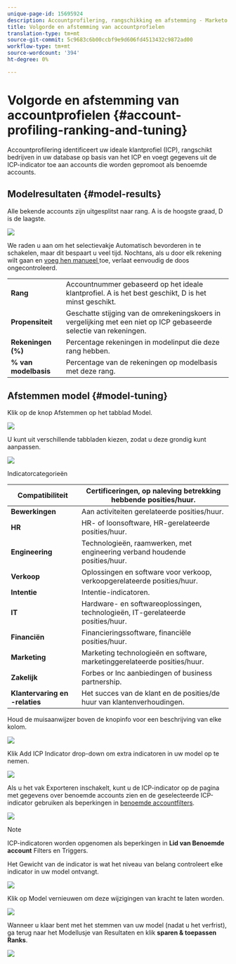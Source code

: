 ```yaml
---
unique-page-id: 15695924
description: Accountprofilering, rangschikking en afstemming - Marketo Docs - Productdocumentatie
title: Volgorde en afstemming van accountprofielen
translation-type: tm+mt
source-git-commit: 5c9683c6b00ccbf9e9d606fd4513432c9872ad00
workflow-type: tm+mt
source-wordcount: '394'
ht-degree: 0%

---
```



# Volgorde en afstemming van accountprofielen {#account-profiling-ranking-and-tuning}

Accountprofilering identificeert uw ideale klantprofiel (ICP), rangschikt bedrijven in uw database op basis van het ICP en voegt gegevens uit de ICP-indicator toe aan accounts die worden gepromoot als benoemde accounts.

## Modelresultaten {#model-results}

Alle bekende accounts zijn uitgesplitst naar rang. A is de hoogste graad, D is de laagste.

![](assets/results.png)

We raden u aan om het selectievakje Automatisch bevorderen in te schakelen, maar dit bespaart u veel tijd. Nochtans, als u door elk rekening wilt gaan en [voeg hen manueel ](http://docs.marketo.com/display/DOCS/Discover+Accounts#DiscoverAccounts-DiscoverCRMAccounts) toe, verlaat eenvoudig de doos ongecontroleerd.

<table> 
 <tbody> 
  <tr> 
   <td><strong>Rang</strong></td> 
   <td> 
    <div>
      Accountnummer gebaseerd op het ideale klantprofiel. A is het best geschikt, D is het minst geschikt. 
    </div></td> 
  </tr> 
  <tr> 
   <td><strong>Propensiteit</strong></td> 
   <td> 
    <div>
      Geschatte stijging van de omrekeningskoers in vergelijking met een niet op ICP gebaseerde selectie van rekeningen. 
    </div></td> 
  </tr> 
  <tr> 
   <td><strong>Rekeningen (%)</strong></td> 
   <td> 
    <div>
      Percentage rekeningen in modelinput die deze rang hebben. 
    </div></td> 
  </tr> 
  <tr> 
   <td><strong>% van modelbasis</strong></td> 
   <td> 
    <div>
      Percentage van de rekeningen op modelbasis met deze rang. 
    </div></td> 
  </tr> 
 </tbody> 
</table>

## Afstemmen model {#model-tuning}

Klik op de knop Afstemmen op het tabblad Model.

![](assets/two.png)

U kunt uit verschillende tabbladen kiezen, zodat u deze grondig kunt aanpassen.

![](assets/tuning-page.png)

Indicatorcategorieën

| **Compatibiliteit** | Certificeringen, op naleving betrekking hebbende posities/huur. |
|---|---|
| **Bewerkingen** | Aan activiteiten gerelateerde posities/huur. |
| **HR** | HR- of loonsoftware, HR-gerelateerde posities/huur. |
| **Engineering** | Technologieën, raamwerken, met engineering verband houdende posities/huur. |
| **Verkoop** | Oplossingen en software voor verkoop, verkoopgerelateerde posities/huur. |
| **Intentie** | Intentie-indicatoren. |
| **IT** | Hardware- en softwareoplossingen, technologieën, IT-gerelateerde posities/huur. |
| **Financiën** | Financieringssoftware, financiële posities/huur. |
| **Marketing** | Marketing technologieën en software, marketinggerelateerde posities/huur. |
| **Zakelijk** | Forbes or Inc aanbiedingen of business partnership. |
| **Klantervaring en -relaties** | Het succes van de klant en de posities/de huur van klantenverhoudingen. |

Houd de muisaanwijzer boven de knopinfo voor een beschrijving van elke kolom.

![](assets/tool-tip.png)

Klik Add ICP Indicator drop-down om extra indicatoren in uw model op te nemen.

![](assets/add-icp.png)

Als u het vak Exporteren inschakelt, kunt u de ICP-indicator op de pagina met gegevens over benoemde accounts zien en de geselecteerde ICP-indicator gebruiken als beperkingen in [benoemde accountfilters](http://docs.marketo.com/display/DOCS/Account+Filters).

![](assets/export.png)

>[!NOTE]
>
>ICP-indicatoren worden opgenomen als beperkingen in **Lid van Benoemde account** Filters en Triggers.

Het Gewicht van de indicator is wat het niveau van belang controleert elke indicator in uw model ontvangt.

![](assets/weightage.png)

Klik op Model vernieuwen om deze wijzigingen van kracht te laten worden.

![](assets/refresh-button.png)

Wanneer u klaar bent met het stemmen van uw model (nadat u het verfrist), ga terug naar het Modellusje van Resultaten en klik **sparen &amp; toepassen Ranks**.

![](assets/ranks.png)

